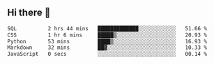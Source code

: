 ## Hi there 👋

<!--START_SECTION:waka-->

```txt
SQL          2 hrs 44 mins   █████████████░░░░░░░░░░░░   51.66 %
CSS          1 hr 6 mins     █████▒░░░░░░░░░░░░░░░░░░░   20.93 %
Python       53 mins         ████▒░░░░░░░░░░░░░░░░░░░░   16.93 %
Markdown     32 mins         ██▓░░░░░░░░░░░░░░░░░░░░░░   10.33 %
JavaScript   0 secs          ░░░░░░░░░░░░░░░░░░░░░░░░░   00.14 %
```

<!--END_SECTION:waka-->

<!--
**taylor475/taylor475** is a ✨ _special_ ✨ repository because its `README.md` (this file) appears on your GitHub profile.

Here are some ideas to get you started:

- 🔭 I’m currently working on ...
- 🌱 I’m currently learning ...
- 👯 I’m looking to collaborate on ...
- 🤔 I’m looking for help with ...
- 💬 Ask me about ...
- 📫 How to reach me: ...
- 😄 Pronouns: ...
- ⚡ Fun fact: ...
-->
